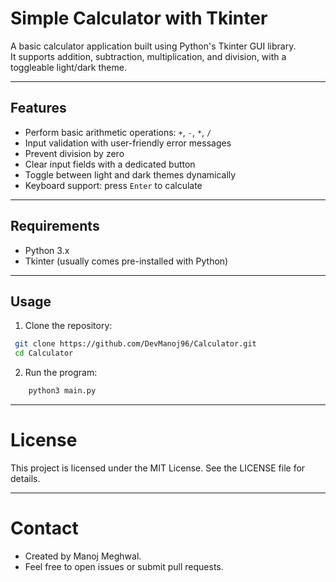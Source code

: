 # Simple Calculator with Tkinter

A basic calculator application built using Python's Tkinter GUI library.  
It supports addition, subtraction, multiplication, and division, with a toggleable light/dark theme.

---

## Features

- Perform basic arithmetic operations: `+`, `-`, `*`, `/`
- Input validation with user-friendly error messages
- Prevent division by zero
- Clear input fields with a dedicated button
- Toggle between light and dark themes dynamically
- Keyboard support: press `Enter` to calculate

---

## Requirements

- Python 3.x
- Tkinter (usually comes pre-installed with Python)

---

## Usage

1. Clone the repository:

  ```bash
   git clone https://github.com/DevManoj96/Calculator.git
   cd Calculator
  ```

2. Run the program:
  ```bash
      python3 main.py
  ```

---
# License
This project is licensed under the MIT License. See the LICENSE file for details.

--- 
# Contact
- Created by Manoj Meghwal.
- Feel free to open issues or submit pull requests.



